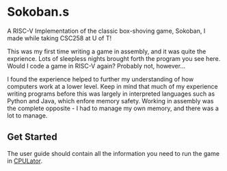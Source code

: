 # Sokoban.s
A RISC-V Implementation of the classic box-shoving game, Sokoban, I made while taking CSC258 at U of T!

This was my first time writing a game in assembly, and it was quite the exprience. Lots of sleepless nights brought forth the program you see here. 
Would I code a game in RISC-V again? Probably not, however... 

I found the experience helped to further my understanding of how computers work at a lower level. Keep in mind that much of my experience writing programs
before this was largely in interpreted languages such as Python and Java, which enfore memory safety. Working in assembly was the complete opposite - I had to manage
my own memory, and there was a lot to manage. 

## Get Started

The user guide should contain all the information you need to run the game in [CPULator](https://cpulator.01xz.net/?sys=rv32-spim). 

